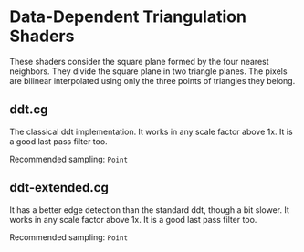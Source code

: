 Data-Dependent Triangulation Shaders
=======
These shaders consider the square plane formed by the four nearest neighbors. They divide the square plane in two triangle planes. The pixels are bilinear interpolated using only the three points of triangles they belong.

ddt.cg
--------------

The classical ddt implementation. It works in any scale factor above 1x. It is a good last pass filter too.

Recommended sampling: `Point`


ddt-extended.cg
--------------

It has a better edge detection than the standard ddt, though a bit slower. It works in any scale factor above 1x. It is a good last pass filter too.

Recommended sampling: `Point`

